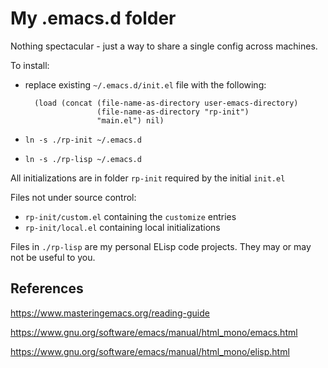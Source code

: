
# My .emacs.d folder

Nothing spectacular - just a way to share a single config across machines.

To install:

- replace existing `~/.emacs.d/init.el` file with the following:

        (load (concat (file-name-as-directory user-emacs-directory)
                      (file-name-as-directory "rp-init")
                      "main.el") nil)

- `ln -s ./rp-init ~/.emacs.d`
- `ln -s ./rp-lisp ~/.emacs.d`

All initializations are in folder `rp-init` required by the initial `init.el`

Files not under source control:

- `rp-init/custom.el` containing the `customize` entries
- `rp-init/local.el` containing local initializations

Files in `./rp-lisp` are my personal ELisp code projects. They may or may not be useful to you.


## References

https://www.masteringemacs.org/reading-guide

https://www.gnu.org/software/emacs/manual/html_mono/emacs.html

https://www.gnu.org/software/emacs/manual/html_mono/elisp.html

